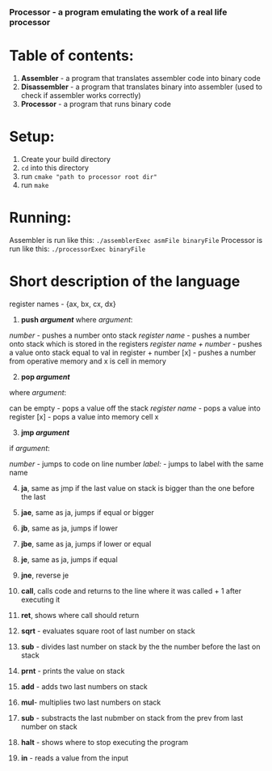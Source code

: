 ### Processor - a program emulating the work of a real life processor

# Table of contents:

1) **Assembler** - a program that translates assembler code into binary code
2) **Disassembler** - a program that translates binary into assembler (used to check if assembler works correctly)
3) **Processor** - a program that runs binary code

# Setup:

1) Create your build directory 
2) ``cd`` into this directory
3) run ``cmake "path to processor root dir"``
4) run ``make``

# Running:
    
Assembler is run like this: ``./assemblerExec asmFile binaryFile``
Processor is run like this: ``./processorExec binaryFile``

# Short description of the language

register names - {ax, bx, cx, dx}

1) **push *argument***
where *argument*:
    
*number* - pushes a number onto stack
*register name* - pushes a number onto stack which is stored in the registers
*register name + number* - pushes a value onto stack equal to val in register + number
[x] - pushes a number from operative memory and x is cell in memory

2) **pop *argument***

where *argument*:

can be empty - pops a value off the stack
*register name* - pops a value into register
[x] - pops a value into memory cell x

3) **jmp *argument***

if *argument*:

*number* - jumps to code on line number
*label:* - jumps to label with the same name

4) **ja**, same as jmp if the last value on stack is bigger than the one before the last

5) **jae**, same as ja, jumps if equal or bigger

6) **jb**, same as ja, jumps if lower

7) **jbe**, same as ja, jumps if lower or equal

8) **je**, same as ja, jumps if equal

9) **jne**, reverse je

10) **call**, calls code and returns to the line where it was called + 1 after executing it

11) **ret**, shows where call should return

12) **sqrt** - evaluates square root of last number on stack

13) **sub** - divides last number on stack by the the number before the last on stack

14) **prnt** - prints the value on stack

15) **add** - adds two last numbers on stack

16) **mul**- multiplies two last numbers on stack

17) **sub** - substracts the last nubmber on stack from the prev from last number on stack

18) **halt** - shows where to stop executing the program

19) **in** - reads a value from the input
        
                
